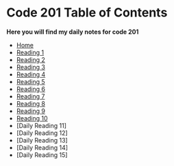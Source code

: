 # Code 201 Table of Contents

 **Here you will find my daily notes for code 201**

- [Home](README.md)
- [Reading 1](reading-01.md)
- [Reading 2](reading-02.md)
- [Reading 3](reading-03.md)
- [Reading 4](reading-04.md)
- [Reading 5](reading-05.md)
- [Reading 6](reading-06.md)
- [Reading 7](reading-07.md)
- [Reading 8](reading-08.md)
- [Reading 9](reading-09.md)
- [Reading 10](reading-10.md)
- [Daily Reading 11]
- [Daily Reading 12]
- [Daily Reading 13]
- [Daily Reading 14]
- [Daily Reading 15]
